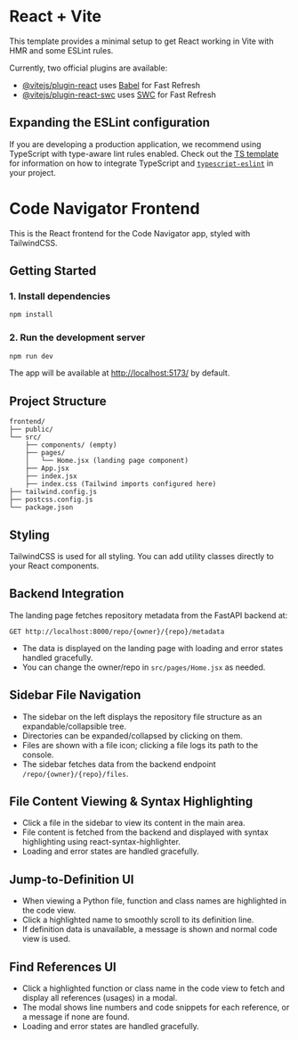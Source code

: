 # React + Vite

This template provides a minimal setup to get React working in Vite with HMR and some ESLint rules.

Currently, two official plugins are available:

- [@vitejs/plugin-react](https://github.com/vitejs/vite-plugin-react/blob/main/packages/plugin-react) uses [Babel](https://babeljs.io/) for Fast Refresh
- [@vitejs/plugin-react-swc](https://github.com/vitejs/vite-plugin-react/blob/main/packages/plugin-react-swc) uses [SWC](https://swc.rs/) for Fast Refresh

## Expanding the ESLint configuration

If you are developing a production application, we recommend using TypeScript with type-aware lint rules enabled. Check out the [TS template](https://github.com/vitejs/vite/tree/main/packages/create-vite/template-react-ts) for information on how to integrate TypeScript and [`typescript-eslint`](https://typescript-eslint.io) in your project.

# Code Navigator Frontend

This is the React frontend for the Code Navigator app, styled with TailwindCSS.

## Getting Started

### 1. Install dependencies

```bash
npm install
```

### 2. Run the development server

```bash
npm run dev
```

The app will be available at [http://localhost:5173/](http://localhost:5173/) by default.

## Project Structure

```
frontend/
├── public/
└── src/
    ├── components/ (empty)
    ├── pages/
    │   └── Home.jsx (landing page component)
    ├── App.jsx
    ├── index.jsx
    ├── index.css (Tailwind imports configured here)
├── tailwind.config.js
├── postcss.config.js
└── package.json
```

## Styling

TailwindCSS is used for all styling. You can add utility classes directly to your React components.

## Backend Integration

The landing page fetches repository metadata from the FastAPI backend at:

```
GET http://localhost:8000/repo/{owner}/{repo}/metadata
```

- The data is displayed on the landing page with loading and error states handled gracefully.
- You can change the owner/repo in `src/pages/Home.jsx` as needed.

## Sidebar File Navigation

- The sidebar on the left displays the repository file structure as an expandable/collapsible tree.
- Directories can be expanded/collapsed by clicking on them.
- Files are shown with a file icon; clicking a file logs its path to the console.
- The sidebar fetches data from the backend endpoint `/repo/{owner}/{repo}/files`.

## File Content Viewing & Syntax Highlighting

- Click a file in the sidebar to view its content in the main area.
- File content is fetched from the backend and displayed with syntax highlighting using react-syntax-highlighter.
- Loading and error states are handled gracefully.

## Jump-to-Definition UI

- When viewing a Python file, function and class names are highlighted in the code view.
- Click a highlighted name to smoothly scroll to its definition line.
- If definition data is unavailable, a message is shown and normal code view is used.

## Find References UI

- Click a highlighted function or class name in the code view to fetch and display all references (usages) in a modal.
- The modal shows line numbers and code snippets for each reference, or a message if none are found.
- Loading and error states are handled gracefully.
